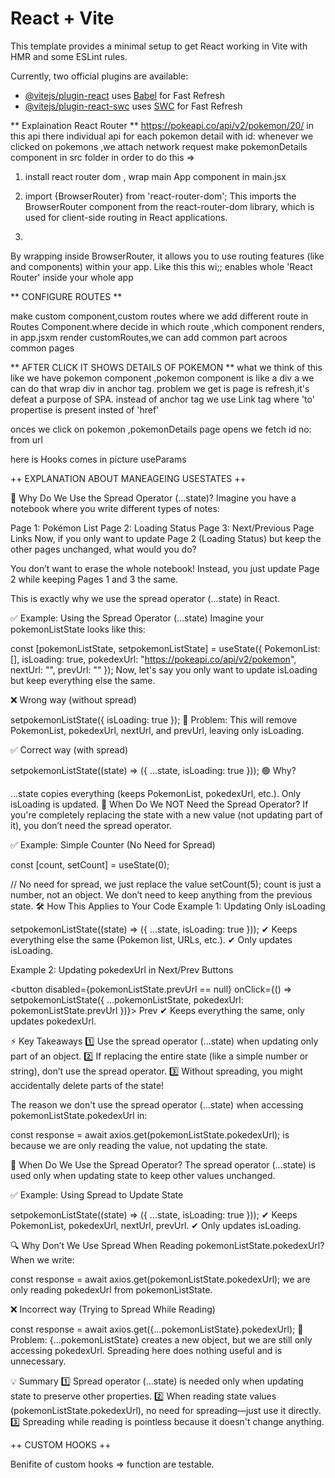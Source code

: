 # React + Vite

This template provides a minimal setup to get React working in Vite with HMR and some ESLint rules.

Currently, two official plugins are available:

- [@vitejs/plugin-react](https://github.com/vitejs/vite-plugin-react/blob/main/packages/plugin-react/README.md) uses [Babel](https://babeljs.io/) for Fast Refresh
- [@vitejs/plugin-react-swc](https://github.com/vitejs/vite-plugin-react-swc) uses [SWC](https://swc.rs/) for Fast Refresh



** Explaination React Router **
https://pokeapi.co/api/v2/pokemon/20/
in this api there individual api for each pokemon detail with id:
whenever we clicked on pokemons ,we attach network request 
make pokemonDetails component in src folder
in order to do this =>   
1) install react router dom , wrap main App component  in main.jsx

2) import {BrowserRouter} from 'react-router-dom';
This imports the BrowserRouter component from the react-router-dom library, which is used for client-side routing in React applications.

 3) <BrowserRouter>
<App />
</BrowserRouter>
By wrapping <App /> inside BrowserRouter, it allows you to use routing features (like <Routes> and <Route> components) within your app.
Like this  this wi;; enables whole 'React Router' inside your whole app


** CONFIGURE ROUTES **

make custom component,custom routes where we add different route in Routes Component.where decide in which route ,which component renders,
in app.jsxm render customRoutes,we can add common part acroos common pages 


** AFTER CLICK IT SHOWS DETAILS OF POKEMON **
what we think of this like we have pokemon component ,pokemon component is like a div a we can do that wrap div in anchor tag. problem we get is page is refresh,it's defeat a purpose of SPA. 
instead of anchor tag we use Link tag where 'to' propertise is present insted of 'href' 

onces we click on pokemon ,pokemonDetails page opens we fetch id no: from url 

here is Hooks comes in picture useParams



++ EXPLANATION ABOUT MANEAGEING USESTATES ++

🎯 Why Do We Use the Spread Operator (...state)?
Imagine you have a notebook where you write different types of notes:

Page 1: Pokémon List
Page 2: Loading Status
Page 3: Next/Previous Page Links
Now, if you only want to update Page 2 (Loading Status) but keep the other pages unchanged, what would you do?

You don’t want to erase the whole notebook! Instead, you just update Page 2 while keeping Pages 1 and 3 the same.

This is exactly why we use the spread operator (...state) in React.

✅ Example: Using the Spread Operator (...state)
Imagine your pokemonListState looks like this:


const [pokemonListState, setpokemonListState] = useState({
    PokemonList: [],
    isLoading: true,
    pokedexUrl: "https://pokeapi.co/api/v2/pokemon",
    nextUrl: "",
    prevUrl: ""
});
Now, let's say you only want to update isLoading but keep everything else the same.

❌ Wrong way (without spread)

setpokemonListState({ isLoading: true });
🚨 Problem: This will remove PokemonList, pokedexUrl, nextUrl, and prevUrl, leaving only isLoading.

✅ Correct way (with spread)

setpokemonListState((state) => ({ ...state, isLoading: true }));
🟢 Why?

...state copies everything (keeps PokemonList, pokedexUrl, etc.).
Only isLoading is updated.
🤔 When Do We NOT Need the Spread Operator?
If you're completely replacing the state with a new value (not updating part of it), you don’t need the spread operator.

✅ Example: Simple Counter (No Need for Spread)

const [count, setCount] = useState(0);

// No need for spread, we just replace the value
setCount(5);
count is just a number, not an object.
We don’t need to keep anything from the previous state.
🛠 How This Applies to Your Code
Example 1: Updating Only isLoading

setpokemonListState((state) => ({ ...state, isLoading: true }));
✔ Keeps everything else the same (Pokemon list, URLs, etc.).
✔ Only updates isLoading.

Example 2: Updating pokedexUrl in Next/Prev Buttons

<button 
    disabled={pokemonListState.prevUrl == null} 
    onClick={() => setpokemonListState({ ...pokemonListState, pokedexUrl: pokemonListState.prevUrl })}>
    Prev
</button>
✔ Keeps everything the same, only updates pokedexUrl.

⚡ Key Takeaways
1️⃣ Use the spread operator (...state) when updating only part of an object.
2️⃣ If replacing the entire state (like a simple number or string), don’t use the spread operator.
3️⃣ Without spreading, you might accidentally delete parts of the state!

The reason we don't use the spread operator (...state) when accessing pokemonListState.pokedexUrl in:


const response = await axios.get(pokemonListState.pokedexUrl);
is because we are only reading the value, not updating the state.

🚀 When Do We Use the Spread Operator?
The spread operator (...state) is used only when updating state to keep other values unchanged.

✅ Example: Using Spread to Update State

setpokemonListState((state) => ({ ...state, isLoading: true }));
✔ Keeps PokemonList, pokedexUrl, nextUrl, prevUrl.
✔ Only updates isLoading.

🔍 Why Don’t We Use Spread When Reading pokemonListState.pokedexUrl?
When we write:


const response = await axios.get(pokemonListState.pokedexUrl);
we are only reading pokedexUrl from pokemonListState.

❌ Incorrect way (Trying to Spread While Reading)

const response = await axios.get({...pokemonListState}.pokedexUrl); 
🚨 Problem: {...pokemonListState} creates a new object, but we are still only accessing pokedexUrl. Spreading here does nothing useful and is unnecessary.

💡 Summary
1️⃣ Spread operator (...state) is needed only when updating state to preserve other properties.
2️⃣ When reading state values (pokemonListState.pokedexUrl), no need for spreading—just use it directly.
3️⃣ Spreading while reading is pointless because it doesn't change anything.



++ CUSTOM HOOKS ++

 Benifite of custom hooks
 => function are testable.